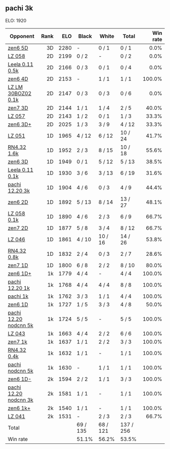 ## pachi 3k ##

ELO: 1920

Opponent | Rank | ELO | Black | White | Total | Win rate
---------|-----:|----:|-------|-------|-------|-------:
[zen6 5D](zen6%205D.md) | 3D | 2280 | - | 0 / 1 | 0 / 1 | 0.0%
[LZ 058](LZ%20058.md) | 2D | 2199 | 0 / 2 | - | 0 / 2 | 0.0%
[Leela 0.11 0.5k](Leela%200.11%200.5k.md) | 2D | 2166 | 0 / 3 | 0 / 1 | 0 / 4 | 0.0%
[zen6 4D](zen6%204D.md) | 2D | 2153 | - | 1 / 1 | 1 / 1 | 100.0%
[LZ LM 30BOZ02 0.1k](LZ%20LM%2030BOZ02%200.1k.md) | 2D | 2147 | 0 / 3 | 0 / 3 | 0 / 6 | 0.0%
[zen7 3D](zen7%203D.md) | 2D | 2144 | 1 / 1 | 1 / 4 | 2 / 5 | 40.0%
[LZ 057](LZ%20057.md) | 2D | 2143 | 1 / 2 | 0 / 1 | 1 / 3 | 33.3%
[zen6 3D+](zen6%203D+.md) | 2D | 2025 | 1 / 3 | 3 / 9 | 4 / 12 | 33.3%
[LZ 051](LZ%20051.md) | 1D | 1965 | 4 / 12 | 6 / 12 | 10 / 24 | 41.7%
[RN4.32 1.6k](RN4.32%201.6k.md) | 1D | 1952 | 2 / 3 | 8 / 15 | 10 / 18 | 55.6%
[zen6 3D](zen6%203D.md) | 1D | 1949 | 0 / 1 | 5 / 12 | 5 / 13 | 38.5%
[Leela 0.11 0.1k](Leela%200.11%200.1k.md) | 1D | 1930 | 3 / 6 | 3 / 13 | 6 / 19 | 31.6%
[pachi 12.20 3k](pachi%2012.20%203k.md) | 1D | 1904 | 4 / 6 | 0 / 3 | 4 / 9 | 44.4%
[zen6 2D](zen6%202D.md) | 1D | 1892 | 5 / 13 | 8 / 14 | 13 / 27 | 48.1%
[LZ 058 0.1k](LZ%20058%200.1k.md) | 1D | 1890 | 4 / 6 | 2 / 3 | 6 / 9 | 66.7%
[zen7 2D](zen7%202D.md) | 1D | 1877 | 5 / 8 | 3 / 4 | 8 / 12 | 66.7%
[LZ 046](LZ%20046.md) | 1D | 1861 | 4 / 10 | 10 / 16 | 14 / 26 | 53.8%
[RN4.32 0.8k](RN4.32%200.8k.md) | 1D | 1832 | 2 / 4 | 0 / 3 | 2 / 7 | 28.6%
[zen7 1D](zen7%201D.md) | 1D | 1800 | 6 / 8 | 2 / 2 | 8 / 10 | 80.0%
[zen6 1D+](zen6%201D+.md) | 1k | 1779 | 4 / 4 | - | 4 / 4 | 100.0%
[pachi 12.20 1k](pachi%2012.20%201k.md) | 1k | 1768 | 4 / 4 | 4 / 4 | 8 / 8 | 100.0%
[pachi 1k](pachi%201k.md) | 1k | 1762 | 3 / 3 | 1 / 1 | 4 / 4 | 100.0%
[zen6 1D](zen6%201D.md) | 1k | 1727 | 1 / 5 | 3 / 3 | 4 / 8 | 50.0%
[pachi 12.20 nodcnn 5k](pachi%2012.20%20nodcnn%205k.md) | 1k | 1724 | 5 / 5 | - | 5 / 5 | 100.0%
[LZ 043](LZ%20043.md) | 1k | 1663 | 4 / 4 | 2 / 2 | 6 / 6 | 100.0%
[zen7 1k](zen7%201k.md) | 1k | 1637 | 1 / 1 | 2 / 2 | 3 / 3 | 100.0%
[RN4.32 0.4k](RN4.32%200.4k.md) | 1k | 1632 | 1 / 1 | - | 1 / 1 | 100.0%
[pachi nodcnn 5k](pachi%20nodcnn%205k.md) | 1k | 1630 | - | 1 / 1 | 1 / 1 | 100.0%
[zen6 1D-](zen6%201D-.md) | 2k | 1594 | 2 / 2 | 1 / 1 | 3 / 3 | 100.0%
[pachi 12.20 nodcnn 3k](pachi%2012.20%20nodcnn%203k.md) | 2k | 1581 | 1 / 1 | - | 1 / 1 | 100.0%
[zen6 1k+](zen6%201k+.md) | 2k | 1540 | 1 / 1 | - | 1 / 1 | 100.0%
[LZ 041](LZ%20041.md) | 2k | 1531 | - | 2 / 3 | 2 / 3 | 66.7%
Total | | | 69 / 135 | 68 / 121 | 137 / 256 | 
Win rate| | | 51.1% | 56.2% | 53.5% | 
